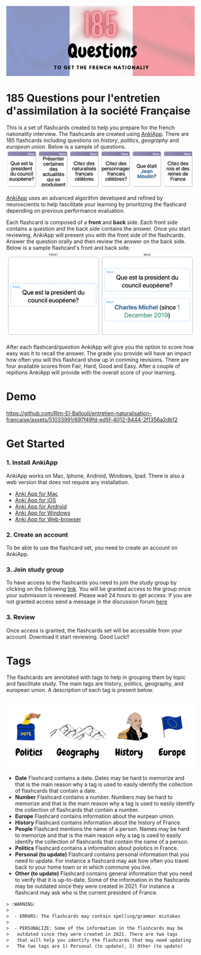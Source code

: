 
![intro-image](https://github.com/Rim-El-Ballouli/entretien-naturalisation-francaise/blob/main/imgs/intro.png)

# 185 Questions pour l'entretien d'assimilation à la société Française

This is a set of flashcards created to help you prepare for the french nationality interview. The flashcards are created using [AnkiApp](https://www.ankiapp.com).  There are 185 flashcards including questions on *history*, *politics*, *geography* and *european union*. Below is a sample of questions.
![](https://github.com/Rim-El-Ballouli/entretien-naturalisation-francaise/blob/main/imgs/flashcards.png)

[AnkiApp](https://www.ankiapp.com) uses an advanced algorithm developed and refined by neuroscientis to help fascilitate your learning by prioritizing the flashcard depending on previous performance evaluation.

Each flashcard is composed of a **front** and **back** side. Each front side contains a question and the back side contains the answer. Once you start reviewing, AnkiApp will present you with the front side of the flashcards. Answer the question orally and then review the answer on the back side. Below is a sample flashcard's front and back side.
![](https://github.com/Rim-El-Ballouli/entretien-naturalisation-francaise/blob/main/imgs/front-back.png)

After each flashcard/question AnkiApp will give you the option to score how easy was it to recall the answer. The grade you provide will have an impact how often you will this flashcard show up in comming revisions. There are four available scores from Fair, Hard, Good and Easy. After a couple of repitions AnkiApp will provide with the overall score of your learning. 

# Demo

https://github.com/Rim-El-Ballouli/entretien-naturalisation-francaise/assets/51033991/697f49fd-ed5f-4012-9444-2f1356a2db12


# Get Started

### 1. Install AnkiApp
AnkiApp works on Mac, Iphone, Android, Windows, Ipad. There is also a web version that does not require any installation. 

-   [Anki App  for Mac](https://itunes.apple.com/us/app/ankiapp/id689185915?mt=8&uo=4&at=11lb5n&ct=footer)
-   [Anki App  for iOS](https://itunes.apple.com/us/app/ankiapp/id689185915?mt=8&uo=4&at=11lb5n&ct=website-footer-ios)
-   [Anki App  for Android](https://play.google.com/store/apps/details?id=com.ankiapp.client)
-   [Anki App  for Windows](https://www.ankiapp.com/static/AnkiApp-Windows.zip)
-  [Anki App  for Web-browser](https://web.ankiapp.com)

### 2. Create an account 
To be able to use the flashcard set, you need to create an account on AnkiApp.

### 3. Join study group
To have access to the flashcards you need to join the study group by clicking on the following [link](https://ankiapp.com/g/2xXr4S5q6fpTGJCB). You will be granted access to the group once your submission is reviewed. Please wait 24 hours to get access. If you are not granted access send a message in the discussion forum [here](https://github.com/Rim-El-Ballouli/entretien-naturalisation-francaise/discussions)

### 3. Review
Once access is granted, the flashcards set will be accessible from your account. Download it start reviewing. Good Luck!!  


# Tags
The flashcards are annotated with tags to help in grouping them by topic and fascilitate study. The main tags are history, politics, geography, and european union. A description of each tag is present below.

![tage image](https://github.com/Rim-El-Ballouli/entretien-naturalisation-francaise/blob/main/imgs/tags.png)

- **Date** Flashcard contains a date. Dates may be hard to memorize and that is the main reason why a tag is used to easily identify the collection of flashcards that contain a date. 
- **Number** Flashcard contains a number. Numbers may be hard to memorize and that is the main reason why a tag is used to easily identify the collection of flashcards that contain a number. 
- **Europe** Flashcard contains information about the eurpean union. 
- **History** Flashcard contains information about the history of France. 
- **People** Flashcard mentions the name of a person.  Names may be hard to memorize and that is the main reason why a tag is used to easily identify the collection of flashcards that contain the name of a person. 
- **Politics** Flashcard contains a information about polotics in France. 
- **Personal (to update)** Flashcard contains personal information that you need to update. For instance a flashcard may ask how often you travel back to your home town or in which commune you live.
- **Other (to update)** Flashcard contains general information that you need to verify that it is up-to-date. Some of the information in the flashcards may be
outdated since they were created in 2021. For instance a flashcard may ask who is the current president of France. 
```
> :WARNING: 
> 
>  - ERRORS: The flashcards may contain spelling/grammar mistakes
>  
>  - PERSONALIZE: Some of the information in the flashcards may be
>   outdated since they were created in 2021. There are two tags
>   that will help you identify the flashcards that may need updating
>   The two tags are 1) Personal (to update), 2) Other (to update)
```

